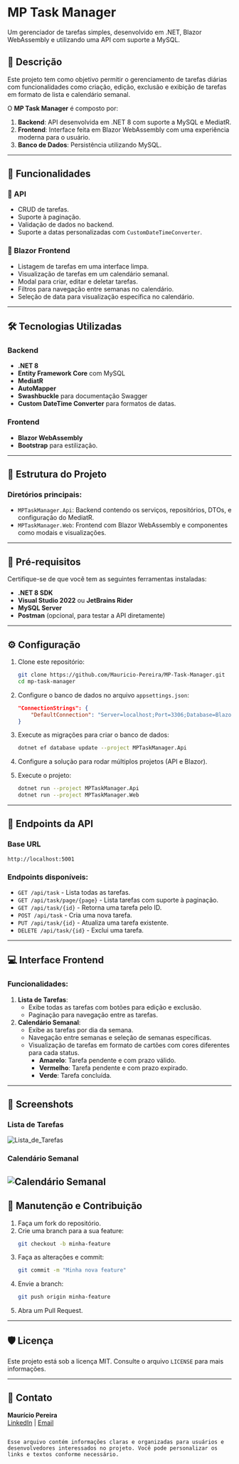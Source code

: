
# MP Task Manager

Um gerenciador de tarefas simples, desenvolvido em .NET, Blazor WebAssembly e utilizando uma API com suporte a MySQL.

## 📖 Descrição

Este projeto tem como objetivo permitir o gerenciamento de tarefas diárias com funcionalidades como criação, edição, exclusão e exibição de tarefas em formato de lista e calendário semanal. 

O **MP Task Manager** é composto por:

1. **Backend**: API desenvolvida em .NET 8 com suporte a MySQL e MediatR.
2. **Frontend**: Interface feita em Blazor WebAssembly com uma experiência moderna para o usuário.
3. **Banco de Dados**: Persistência utilizando MySQL.

---

## 🚀 Funcionalidades

### 🌟 API
- CRUD de tarefas.
- Suporte à paginação.
- Validação de dados no backend.
- Suporte a datas personalizadas com `CustomDateTimeConverter`.

### 🌟 Blazor Frontend
- Listagem de tarefas em uma interface limpa.
- Visualização de tarefas em um calendário semanal.
- Modal para criar, editar e deletar tarefas.
- Filtros para navegação entre semanas no calendário.
- Seleção de data para visualização específica no calendário.

---

## 🛠️ Tecnologias Utilizadas

### Backend
- **.NET 8**
- **Entity Framework Core** com MySQL
- **MediatR**
- **AutoMapper**
- **Swashbuckle** para documentação Swagger
- **Custom DateTime Converter** para formatos de datas.

### Frontend
- **Blazor WebAssembly**
- **Bootstrap** para estilização.

---

## 📂 Estrutura do Projeto

### Diretórios principais:
- `MPTaskManager.Api`: Backend contendo os serviços, repositórios, DTOs, e configuração do MediatR.
- `MPTaskManager.Web`: Frontend com Blazor WebAssembly e componentes como modais e visualizações.
---

## 📝 Pré-requisitos

Certifique-se de que você tem as seguintes ferramentas instaladas:

- **.NET 8 SDK**
- **Visual Studio 2022** ou **JetBrains Rider**
- **MySQL Server**
- **Postman** (opcional, para testar a API diretamente)

---

## ⚙️ Configuração

1. Clone este repositório:
   ```bash
   git clone https://github.com/Mauricio-Pereira/MP-Task-Manager.git
   cd mp-task-manager
   ```

2. Configure o banco de dados no arquivo `appsettings.json`:
   ```json
   "ConnectionStrings": {
       "DefaultConnection": "Server=localhost;Port=3306;Database=BlazorTaskManagerDb;User=root;Password=SUA_SENHA;"
   }
   ```
   

3. Execute as migrações para criar o banco de dados:
   ```bash
   dotnet ef database update --project MPTaskManager.Api
   ```

4. Configure a solução para rodar múltiplos projetos (API e Blazor).

5. Execute o projeto:
   ```bash
   dotnet run --project MPTaskManager.Api
   dotnet run --project MPTaskManager.Web
   ```

---

## 🧪 Endpoints da API

### Base URL
`http://localhost:5001`

### Endpoints disponíveis:
- `GET /api/task` - Lista todas as tarefas.
- `GET /api/task/page/{page}` - Lista tarefas com suporte à paginação.
- `GET /api/task/{id}` - Retorna uma tarefa pelo ID.
- `POST /api/task` - Cria uma nova tarefa.
- `PUT /api/task/{id}` - Atualiza uma tarefa existente.
- `DELETE /api/task/{id}` - Exclui uma tarefa.

---

## 💻 Interface Frontend

### Funcionalidades:
1. **Lista de Tarefas**:
    - Exibe todas as tarefas com botões para edição e exclusão.
    - Paginação para navegação entre as tarefas.
2. **Calendário Semanal**:
    - Exibe as tarefas por dia da semana.
    - Navegação entre semanas e seleção de semanas específicas.
    - Visualização de tarefas em formato de cartões com cores diferentes para cada status.
      - **Amarelo**: Tarefa pendente e com prazo válido.
      - **Vermelho**: Tarefa pendente e com prazo expirado.
      - **Verde**: Tarefa concluída.

---

## 📸 Screenshots

### Lista de Tarefas
![Lista_de_Tarefas](Screenshots/lista-tarefas.png)


### Calendário Semanal
![Calendário Semanal](Screenshots/calendario.png)
---

## 🔧 Manutenção e Contribuição

1. Faça um fork do repositório.
2. Crie uma branch para a sua feature:
   ```bash
   git checkout -b minha-feature
   ```
3. Faça as alterações e commit:
   ```bash
   git commit -m "Minha nova feature"
   ```
4. Envie a branch:
   ```bash
   git push origin minha-feature
   ```
5. Abra um Pull Request.

---

## 🛡️ Licença

Este projeto está sob a licença MIT. Consulte o arquivo `LICENSE` para mais informações.

---

## 📧 Contato

**Maurício Pereira**  
[LinkedIn](https://www.linkedin.com/in/mauriciovpereira/) | [Email](mailto:mauricio.pvieira1@gmail.com)
```

Esse arquivo contém informações claras e organizadas para usuários e desenvolvedores interessados no projeto. Você pode personalizar os links e textos conforme necessário.